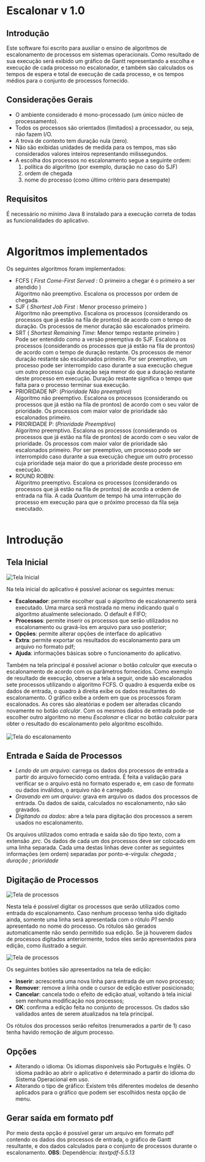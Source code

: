 # Escalonar v 1.0

## Introdução

Este software foi escrito para auxiliar o ensino de algoritmos de escalonamento de processos em sistemas operacionais.
Como resultado de sua execução será exibido um gráfico de Gantt representando a escolha e execução de cada processo no escalonador, e também são calculados os tempos de espera e total de execução de cada processo, e os tempos médios para o conjunto de processos fornecido.

## Considerações Gerais

- O ambiente considerado é mono-processado (um único núcleo de processamento).
- Todos os processos são orientados (limitados) a processador, ou seja, não fazem I/O.
- A trova de contexto tem duração nula (zero).
- Não são exibidas unidades de medida para os tempos, mas são considerados valores inteiros representando milissegundos.
- A escolha dos processos no escalonamento segue a seguinte ordem:
  1.  política do algoritmo (por exemplo, duração no caso do SJF)
  2.  ordem de chegada
  3.  nome do processo (como último critério para desempate)

## Requisitos

É necessário no mínimo Java 8 instalado para a execução correta de todas as funcionalidades do aplicativo.
<br/><br/>

# Algoritmos implementados

Os seguintes algoritmos foram implementados:

- FCFS ( _First Come-First Served_ : O primeiro a chegar é o primeiro a ser atendido )  
  Algoritmo não preemptivo. Escalona os processos por ordem de chegada.
- SJF ( _Shortest Job First_ : Menor processo primeiro )  
  Algoritmo não preemptivo. Escalona os processos (considerando os processos que já estão na fila de prontos) de acordo com o tempo de duração. Os processos de menor duração são escalonados primeiro.
- SRT ( _Shortest Remaining Time_: Menor tempo restante primeiro )  
  Pode ser entendido como a versão preemptiva do SJF. Escalona os processos (considerando os processos que já estão na fila de prontos) de acordo com o tempo de duração restante. Os processos de menor duração restante são escalonados primeiro. Por ser preemptivo, um processo pode ser interrompido caso durante a sua execução chegue um outro processo cuja duração seja menor do que a duração restante deste processo em execução. Duração restante significa o tempo que falta para o processo terminar sua execução.
- PRIORIDADE NP: (_Prioridade Não preemptivo_)  
  Algoritmo não preemptivo. Escalona os processos (considerando os processos que já estão na fila de prontos) de acordo com o seu valor de prioridade. Os processos com maior valor de prioridade são escalonados primeiro.
- PRIORIDADE P: (_Prioridade Preemptivo_)  
  Algoritmo preemptivo. Escalona os processos (considerando os processos que já estão na fila de prontos) de acordo com o seu valor de prioridade. Os processos com maior valor de prioridade são escalonados primeiro. Por ser preemptivo, um processo pode ser interrompido caso durante a sua execução chegue um outro processo cuja prioridade seja maior do que a prioridade deste processo em execução.
- ROUND ROBIN:  
  Algoritmo preemptivo. Escalona os processos (considerando os processos que já estão na fila de prontos) de acordo a ordem de entrada na fila. A cada _Quantum_ de tempo há uma interrupção do processo em execução para que o próximo processo da fila seja executado.
<br/><br/>
# Introdução

## Tela Inicial

![Tela Inicial](/img/telaprin.png)

Na tela inicial do aplicativo é possível acionar os seguintes menus:

- **Escalonador**: permite escolher qual o algoritmo de escalonamento será executado. Uma marca será mostrada no menu indicando qual o algoritmo atualmente selecionado. O default é FIFO;
- **Processos**: permite inserir os processos que serão utilizados no escalonamento ou gravá-los em arquivo para uso posterior;
- **Opções**: permite alterar opções de interface do aplicativo
- **Extra**: permite exportar os resultados do escalonamento para um arquivo no formato pdf;
- **Ajuda**: informações básicas sobre o funcionamento do aplicativo.

Também na tela principal é possível acionar o botão _calcular_ que executa o escalonamento de acordo com os parâmetros fornecidos. Como exemplo de resultado de execução, observe a tela a seguir, onde são escalonados sete processos utilizando o algoritmo FCFS.
O quadro à esquerda exibe os dados de entrada, o quadro à direita exibe os dados resultantes do escalonamento. O gráfico exibe a ordem em que os processos foram escalonados. As cores são aleatórias e podem ser alteradas clicando novamente no botão _calcular_. Com os mesmos dados de entrada pode-se escolher outro algoritmo no menu _Escalonar_ e clicar no botão _calcular_ para obter o resultado do escalonamento pelo algoritmo escolhido.
<br/><br/>
![Tela do escalonamento](/img/telaprin2.png)
<br/>


## Entrada e Saída de Processos

- _Lendo de um arquivo_: carrega os dados dos processos de entrada a partir do arquivo fornecido como entrada. É feita a validação para verificar se o arquivo está no formato esperado e, em caso de formato ou dados inválidos, o arquivo não é carregado.
- _Gravando em um arquivo_: grava em arquivo os dados dos processos de entrada. Os dados de saída, calculados no escalonamento, não são gravados.
- _Digitando os dados_: abre a tela para digitação dos processos a serem usados no escalonamento.

Os arquivos utilizados como entrada e saída são do tipo texto, com a extensão ._prc_.
Os dados de cada um dos processos deve ser colocado em uma linha separada. Cada uma destas linhas deve conter as seguintes informações (em ordem) separadas por ponto-e-vírgula:
_chegada ; duração ; prioridade_

## Digitação de Processos

![Tela de processos](/img/processos.png)

Nesta tela é possível digitar os processos que serão utilizados como entrada do escalonamento. Caso nenhum processo tenha sido digitado ainda, somente uma linha será apresentada com o rótulo _P1_ sendo apresentado no nome do processo. Os rótulos são gerados automaticamente não sendo permitido sua edição.
Se já houverem dados de processos digitados anteriormente, todos eles serão apresentados para edição, como ilustrado a seguir.

![Tela de processos](/img/processos2.png)

Os seguintes botões são apresentados na tela de edição:

- **Inserir**: acrescenta uma nova linha para entrada de um novo processo;
- **Remover**: remove a linha onde o cursor de edição estiver posicionado;
- **Cancelar**: cancela todo o efeito de edição atual, voltando à tela inicial sem nenhuma modificação nos processos;
- **OK**: confirma a edição feita no conjunto de processos. Os dados são validados antes de serem atualizados na tela principal.

Os rótulos dos processos serão refeitos (renumerados a partir de 1) caso tenha havido remoção de algum processo.

## Opções

- Alterando o idioma: Os idiomas disponíveis são Português e Inglês. O idioma padrão ao abrir o aplicativo é determinado a partir do idioma do Sistema Operacional em uso.
- Alterando o tipo de gráfico: Existem três diferentes modelos de desenho aplicados para o gráfico que podem ser escolhidos nesta opção de menu.

## Gerar saída em formato pdf

Por meio desta opção é possível gerar um arquivo em formato pdf contendo os dados dos processos de entrada, o gráfico de Gantt resultante, e dos dados calculados para o conjunto de processos durante o escalonamento.
**OBS**: Dependência: _itextpdf-5.5.13_
